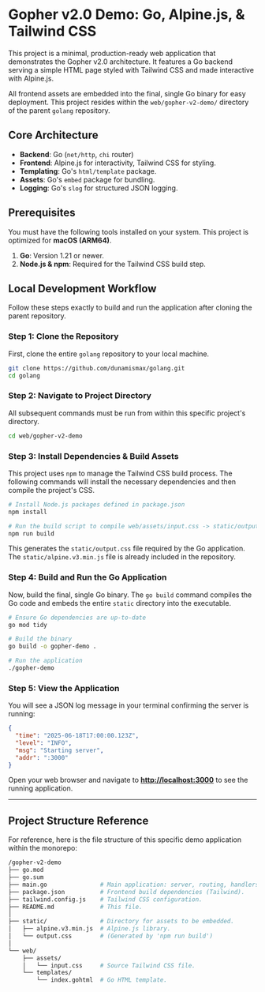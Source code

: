 # Gopher v2.0 Demo: Go, Alpine.js, & Tailwind CSS

This project is a minimal, production-ready web application that demonstrates the Gopher v2.0 architecture. It features a Go backend serving a simple HTML page styled with Tailwind CSS and made interactive with Alpine.js.

All frontend assets are embedded into the final, single Go binary for easy deployment. This project resides within the `web/gopher-v2-demo/` directory of the parent `golang` repository.

## Core Architecture

- **Backend**: Go (`net/http`, `chi` router)
- **Frontend**: Alpine.js for interactivity, Tailwind CSS for styling.
- **Templating**: Go's `html/template` package.
- **Assets**: Go's `embed` package for bundling.
- **Logging**: Go's `slog` for structured JSON logging.

## Prerequisites

You must have the following tools installed on your system. This project is optimized for **macOS (ARM64)**.

1. **Go**: Version 1.21 or newer.
2. **Node.js & npm**: Required for the Tailwind CSS build step.

## Local Development Workflow

Follow these steps exactly to build and run the application after cloning the parent repository.

### Step 1: Clone the Repository

First, clone the entire `golang` repository to your local machine.

```sh
git clone https://github.com/dunamismax/golang.git
cd golang
```

### Step 2: Navigate to Project Directory

All subsequent commands must be run from within this specific project's directory.

```sh
cd web/gopher-v2-demo
```

### Step 3: Install Dependencies & Build Assets

This project uses `npm` to manage the Tailwind CSS build process. The following commands will install the necessary dependencies and then compile the project's CSS.

```sh
# Install Node.js packages defined in package.json
npm install

# Run the build script to compile web/assets/input.css -> static/output.css
npm run build
```

This generates the `static/output.css` file required by the Go application. The `static/alpine.v3.min.js` file is already included in the repository.

### Step 4: Build and Run the Go Application

Now, build the final, single Go binary. The `go build` command compiles the Go code and embeds the entire `static` directory into the executable.

```sh
# Ensure Go dependencies are up-to-date
go mod tidy

# Build the binary
go build -o gopher-demo .

# Run the application
./gopher-demo
```

### Step 5: View the Application

You will see a JSON log message in your terminal confirming the server is running:

```json
{
  "time": "2025-06-18T17:00:00.123Z",
  "level": "INFO",
  "msg": "Starting server",
  "addr": ":3000"
}
```

Open your web browser and navigate to **[http://localhost:3000](http://localhost:3000)** to see the running application.

---

## Project Structure Reference

For reference, here is the file structure of this specific demo application within the monorepo:

```sh
/gopher-v2-demo
├── go.mod
├── go.sum
├── main.go               # Main application: server, routing, handlers.
├── package.json          # Frontend build dependencies (Tailwind).
├── tailwind.config.js    # Tailwind CSS configuration.
├── README.md             # This file.
│
├── static/               # Directory for assets to be embedded.
│   ├── alpine.v3.min.js  # Alpine.js library.
│   └── output.css        # (Generated by 'npm run build')
│
└── web/
    ├── assets/
    │   └── input.css     # Source Tailwind CSS file.
    └── templates/
        └── index.gohtml  # Go HTML template.
```
